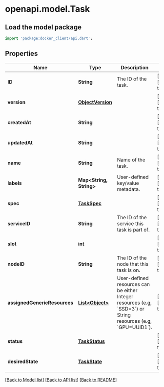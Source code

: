 # openapi.model.Task

## Load the model package
```dart
import 'package:docker_client/api.dart';
```

## Properties
Name | Type | Description | Notes
------------ | ------------- | ------------- | -------------
**ID** | **String** | The ID of the task. | [optional] [default to null]
**version** | [**ObjectVersion**](ObjectVersion.md) |  | [optional] [default to null]
**createdAt** | **String** |  | [optional] [default to null]
**updatedAt** | **String** |  | [optional] [default to null]
**name** | **String** | Name of the task. | [optional] [default to null]
**labels** | **Map&lt;String, String&gt;** | User-defined key/value metadata. | [optional] [default to {}]
**spec** | [**TaskSpec**](TaskSpec.md) |  | [optional] [default to null]
**serviceID** | **String** | The ID of the service this task is part of. | [optional] [default to null]
**slot** | **int** |  | [optional] [default to null]
**nodeID** | **String** | The ID of the node that this task is on. | [optional] [default to null]
**assignedGenericResources** | [**List&lt;Object&gt;**](Object.md) | User-defined resources can be either Integer resources (e.g, &#x60;SSD&#x3D;3&#x60;) or String resources (e.g, &#x60;GPU&#x3D;UUID1&#x60;).  | [optional] [default to []]
**status** | [**TaskStatus**](TaskStatus.md) |  | [optional] [default to null]
**desiredState** | [**TaskState**](TaskState.md) |  | [optional] [default to null]

[[Back to Model list]](../README.md#documentation-for-models) [[Back to API list]](../README.md#documentation-for-api-endpoints) [[Back to README]](../README.md)


